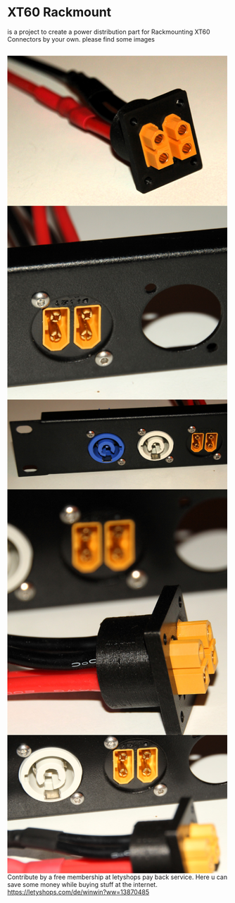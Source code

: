 <h1>XT60 Rackmount</h1>
<p></p>is a project to create a power distribution part for Rackmounting XT60 Connectors by your own.
please find some images</p>

<h2></h2>
<img src="https://github.com/DF3MT/XT60_Rackmount/blob/master/images/(1).JPG" width="500px" style="float:left;" />
<img src="https://github.com/DF3MT/XT60_Rackmount/blob/master/images/(2).JPG" width="500px" style="float:left;"  />
<img src="https://github.com/DF3MT/XT60_Rackmount/blob/master/images/(3).JPG" width="500px" style="float:left;"  />
<img src="https://github.com/DF3MT/XT60_Rackmount/blob/master/images/(4).JPG" width="500px" style="float:left;"  />
<img src="https://github.com/DF3MT/XT60_Rackmount/blob/master/images/(5).JPG" width="500px" style="float:left;"  />


Contribute by a free membership at letyshops pay back service. Here u can save some money while buying stuff at the internet.
https://letyshops.com/de/winwin?ww=13870485

